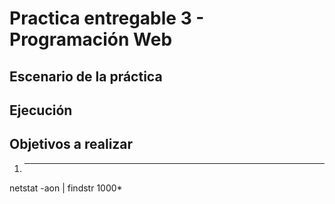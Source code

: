 # Practica entregable 3 - Programación Web

## Escenario de la práctica

## Ejecución

## Objetivos a realizar
1. ****
netstat -aon | findstr 1000*